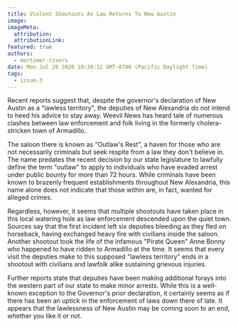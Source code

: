 ```yaml
---
title: Violent Shootouts As Law Returns To New Austin
image:
imageMeta:
  attribution:
  attributionLink:
featured: true
authors: 
  - mortimer-rivers
date: Mon Jul 20 2020 10:39:12 GMT-0700 (Pacific Daylight Time)
tags:
  - issue-3
---
```


Recent reports suggest that, despite the governor's declaration of New Austin as a "lawless territory", 
the deputies of New Alexandria do not intend to heed his advice to stay away. Weevil News has heard 
tale of numerous clashes between law enforcement and folk living in the formerly cholera-stricken town 
of Armadillo.

The saloon there is known as "Outlaw's Rest", a haven for those who are not necessarily criminals but 
seek respite from a law they don't believe in. The name predates the recent decision by our state 
legislature to lawfully define the term "outlaw" to apply to individuals who have evaded arrest 
under public bounty for more than 72 hours. While criminals have been known to brazenly frequent 
establishments throughout New Alexandria, this name alone does not indicate that those within are, 
in fact, wanted for alleged crimes.

Regardless, however, it seems that multiple shootouts have taken place in this local watering hole as 
law enforcement descended upon the quiet town. Sources say that the first incident left six deputies 
bleeding as they fled on horseback, having exchanged heavy fire with civilians inside the saloon. 
Another shootout took the life of the infamous "Pirate Queen" Anne Bonny who happened to have ridden 
to Armadillo at the time. It seems that every visit the deputies make to this supposed "lawless 
territory" ends in a shootout with civilians and lawfolk alike sustaining grievous injuries.

Further reports state that deputies have been making additional forays into the western part of our 
state to make minor arrests. While this is a well-known exception to the Governor's prior declaration, 
it certainly seems as if there has been an uptick in the enforcement of laws down there of late. It 
appears that the lawlessness of New Austin may be coming soon to an end, whether you like it or not. 
  
